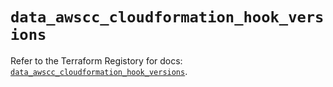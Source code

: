 # `data_awscc_cloudformation_hook_versions`

Refer to the Terraform Registory for docs: [`data_awscc_cloudformation_hook_versions`](https://registry.terraform.io/providers/hashicorp/awscc/0.70.0/docs/data-sources/cloudformation_hook_versions).

